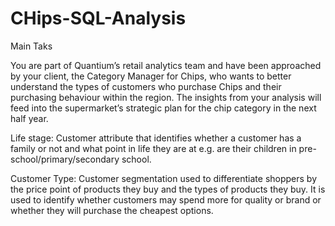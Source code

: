 # CHips-SQL-Analysis

Main Taks

You are part of Quantium’s retail analytics team and have been approached by your client, the Category Manager for Chips, who wants to better understand the types of customers who purchase Chips and their purchasing behaviour within the region.
The insights from your analysis will feed into the supermarket’s strategic plan for the chip category in the next half year.

Life stage: Customer attribute that identifies whether a customer has a family or not and what point in life they are at e.g. are their children in pre-school/primary/secondary school.

Customer Type: Customer segmentation used to differentiate shoppers by the price point of products they buy and the types of products they buy. It is used to identify whether customers may spend more for quality or brand or whether they will purchase the cheapest options.
